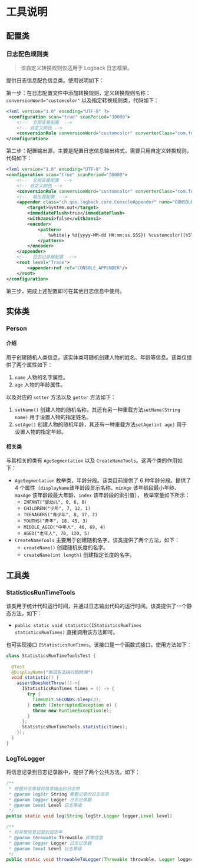 # 工具说明
## 配置类
### 日志配色规则类
> 该自定义转换规则仅适用于 Logback 日志框架。

提供日志信息配色信息类。使用说明如下： 

第一步：在日志配置文件中添加转换规则，定义转换规则名称：`conversionWord="customcolor"`
以及指定转换规则类，代码如下：
```xml
<?xml version="1.0" encoding="UTF-8" ?>
 <configuration scan="true" scanPeriod="30000">
    <!--  全局变量配置  -->
    <!-- 自定义颜色 -->
    <conversionRule conversionWord="customcolor" converterClass="com.fuermao.tools.config.LogbackColorfulConfig"/>
</configuration>
```
第二步：配置输出源，主要是配置日志信息输出格式，需要只用自定义转换规则，代码如下：
```xml
<?xml version="1.0" encoding="UTF-8" ?>
<configuration scan="true" scanPeriod="30000">
    <!--  全局变量配置  -->
    <!-- 自定义颜色 -->
    <conversionRule conversionWord="customcolor" converterClass="com.fuermao.tools.config.LogbackColorfulConfig"/>
    <!--  输出源配置  -->
    <appender class="ch.qos.logback.core.ConsoleAppender" name="CONSOLE_APPENDER">
        <target>System.out</target>
        <immediateFlush>true</immediateFlush>
        <withJansi>false</withJansi>
        <encoder>
            <pattern>
                %white(┏ %d{yyyy-MM-dd HH:mm:ss.SSS}) %customcolor([%5level]) %white([%10.10t] %30.30lo{29})：%n%white(┗ 日志信息：%msg%n)
            </pattern>
        </encoder>
    </appender>
    <!--  日志记录器配置  -->
    <root level="Trace">
        <appender-ref ref="CONSOLE_APPENDER"/>
    </root>
</configuration>
```
第三步，完成上述配置即可在其他日志信息中使用。

## 实体类
### Person
#### 介绍
用于创建随机人类信息，该实体类可随机创建人物的姓名、年龄等信息。该类仅提供了两个属性如下：

1. `name` 人物的名字属性。
2. `age` 人物的年龄属性。

以及对应的 `setter` 方法以及 `getter` 方法如下：
1. `setName()` 创建人物的随机名称，其还有另一种重载方法`setName(String name)` 用于设置人物的指定姓名。
2. `setAge()` 创建人物的随机年龄，其还有一种重载方法`setAge(int age)` 用于设置人物的指定年龄。
#### 相关类
与其相关的类有 `AgeSegmentation` 以及 `CreateNameTools`。这两个类的作用如下：

* `AgeSegmentation` 枚举类，年龄分段。该类目前提供了 6 种年龄分段。提供了 4 个属性（`displayName`该年龄段显示名称、`minAge` 该年龄段最小年龄、`maxAge` 该年龄段最大年龄、`index` 该年龄段的索引值），
枚举常量如下所示：
  * `INFANT("婴幼儿", 0, 6, 0)`
  * `CHILDREN("少年", 7, 12, 1)`
  * `TEENAGERS("青少年", 8, 17, 2)`
  * `YOUTHS("青年", 18, 45, 3)`
  * `MIDDLE_AGED("中年人", 46, 69, 4)`
  * `AGED("老年人", 70, 120, 5)`
* `CreateNameTools` 主要用于创建随机名字。该类提供了两个方法，如下：
  * `createName()` 创建随机长度的名字。
  * `createName(int length)` 创建指定长度的名字。

## 工具类
### StatisticsRunTimeTools
该类用于统计代码运行时间，并通过日志输出代码的运行时间。该类提供了一个静态方法，如下：

* `public static void statistic(IStatisticsRunTimes statisticsRunTimes)` 直接调用该方法即可。

也可实现接口 `IStatisticsRunTimes`。该接口是一个函数式接口。使用方法如下：

```java
class StatisticsRunTimeToolsTest {
	
  @Test
  @DisplayName("测试方法执行的时间")
  void statistic() {
    assertDoesNotThrow(()->{
      IStatisticsRunTimes times = () -> {
        try {
          TimeUnit.SECONDS.sleep(3);
        } catch (InterruptedException e) {
          throw new RuntimeException(e);
        }
      };
      StatisticsRunTimeTools.statistic(times);
    });
  }
}
```
### LogToLogger
将信息记录到日志记录器中，提供了两个公共方法，如下：
```java
/**
 * 根据日志等级将信息输出到日志中
 * @param logStr String 需要记录的日志信息
 * @param logger Logger 日志记录器
 * @param level Level 日志等级
 */
public static void log(String logStr,Logger logger,Level level)

/**
 * 将异常信息记录到日志中
 * @param throwable Throwable 异常信息
 * @param logger Logger 日志记录器
 * @param level Level 日志等级
 */
public static void throwableToLogger(Throwable throwable, Logger logger, Level level)
```